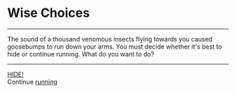 # Wise Choices

---

The sound of a thousand venomous insects flying towards you caused goosebumps to run down your arms. You must decide whether it's best to hide or continue running. What do you want to do?  

---
[HIDE!](hide.md)  
Continue [running](continue.md)